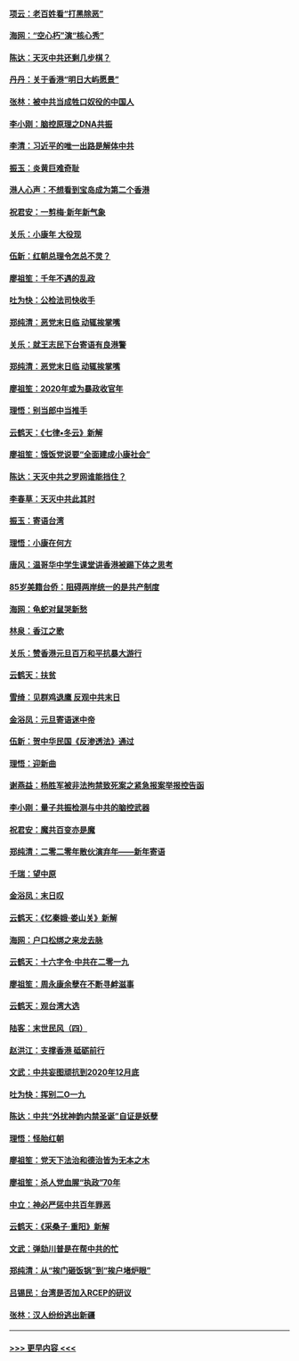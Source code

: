 #### [项云：老百姓看“打黑除恶”](../pages/nsc993/n11785398.md?t=01120002) 
#### [海网：“空心朽”演“核心秀”](../pages/nsc993/n11783874.md?t=01120002) 
#### [陈达：天灭中共还剩几步棋？](../pages/nsc993/n11783719.md?t=01120002) 
#### [丹丹：关于香港“明日大屿愿景”](../pages/nsc993/n11783273.md?t=01120002) 
#### [张林：被中共当成牲口奴役的中国人](../pages/nsc993/n11782397.md?t=01120002) 
#### [李小刚：脑控原理之DNA共振](../pages/nsc993/n11780962.md?t=01120002) 
#### [李清：习近平的唯一出路是解体中共](../pages/nsc993/n11780866.md?t=01120002) 
#### [振玉：炎黄巨难奇耻](../pages/nsc993/n11779632.md?t=01120002) 
#### [港人心声：不想看到宝岛成为第二个香港](../pages/nsc993/n11778817.md?t=01120002) 
#### [祝君安：一剪梅‧新年新气象](../pages/nsc993/n11776340.md?t=01120002) 
#### [关乐：小康年 大役现](../pages/nsc993/n11774213.md?t=01120002) 
#### [伍新：红朝总理令怎总不灵？](../pages/nsc993/n11770813.md?t=01120002) 
#### [廖祖笙：千年不遇的乱政](../pages/nsc993/n11770373.md?t=01120002) 
#### [吐为快：公检法司快收手](../pages/nsc993/n11770359.md?t=01120002) 
#### [郑纯清：恶党末日临 动辄挨掌嘴](../pages/nsc993/n11769912.md?t=01120002) 
#### [关乐：就王志民下台寄语有良港警](../pages/nsc993/n11769903.md?t=01120002) 
#### [郑纯清：恶党末日临 动辄挨掌嘴](../pages/nsc993/n11769356.md?t=01120002) 
#### [廖祖笙：2020年或为暴政收官年](../pages/nsc993/n11768216.md?t=01120002) 
#### [理悟：别当郎中当推手](../pages/nsc993/n11768243.md?t=01120002) 
#### [云鹤天：《七律▪冬云》新解](../pages/nsc993/n11768204.md?t=01120002) 
#### [廖祖笙：饿饭党说要“全面建成小康社会”](../pages/nsc993/n11767482.md?t=01120002) 
#### [陈达：天灭中共之罗网谁能挡住？](../pages/nsc993/n11767465.md?t=01120002) 
#### [李春草：天灭中共此其时](../pages/nsc993/n11767452.md?t=01120002) 
#### [振玉：寄语台湾](../pages/nsc993/n11767432.md?t=01120002) 
#### [理悟：小康在何方](../pages/nsc993/n11767394.md?t=01120002) 
#### [唐风：温哥华中学生课堂讲香港被踢下体之思考](../pages/nsc993/n11766848.md?t=01120002) 
#### [85岁美籍台侨：阻碍两岸统一的是共产制度](../pages/nsc993/n11765043.md?t=01120002) 
#### [海网：龟蛇对鼠哭新愁](../pages/nsc993/n11764895.md?t=01120002) 
#### [林泉：香江之歌](../pages/nsc993/n11764415.md?t=01120002) 
#### [关乐：赞香港元旦百万和平抗暴大游行](../pages/nsc993/n11764382.md?t=01120002) 
#### [云鹤天：扶贫](../pages/nsc993/n11764245.md?t=01120002) 
#### [雪绮：见群鸡退鹰  反观中共末日](../pages/nsc993/n11762112.md?t=01120002) 
#### [金浴凤：元旦寄语迷中帝](../pages/nsc993/n11761788.md?t=01120002) 
#### [伍新：贺中华民国《反渗透法》通过](../pages/nsc993/n11761994.md?t=01120002) 
#### [理悟：迎新曲](../pages/nsc993/n11761152.md?t=01120002) 
#### [谢燕益：杨胜军被非法拘禁致死案之紧急报案举报控告函](../pages/nsc993/n11756134.md?t=01120002) 
#### [李小刚：量子共振检测与中共的脑控武器](../pages/nsc993/n11754518.md?t=01120002) 
#### [祝君安：魔共百变亦是魔](../pages/nsc993/n11754469.md?t=01120002) 
#### [郑纯清：二零二零年散伙演弃年——新年寄语](../pages/nsc993/n11754195.md?t=01120002) 
#### [千瑞：望中原](../pages/nsc993/n11754159.md?t=01120002) 
#### [金浴凤：末日叹](../pages/nsc993/n11752359.md?t=01120002) 
#### [云鹤天：《忆秦娥‧娄山关》新解](../pages/nsc993/n11752348.md?t=01120002) 
#### [海网：户口松绑之来龙去脉](../pages/nsc993/n11752328.md?t=01120002) 
#### [云鹤天：十六字令‧中共在二零一九](../pages/nsc993/n11752305.md?t=01120002) 
#### [廖祖笙：周永康余孽在不断寻衅滋事](../pages/nsc993/n11751013.md?t=01120002) 
#### [云鹤天：观台湾大选](../pages/nsc993/n11751007.md?t=01120002) 
#### [陆客：末世民风（四）](../pages/nsc993/n11749203.md?t=01120002) 
#### [赵洪江：支撑香港 砥砺前行](../pages/nsc993/n11748482.md?t=01120002) 
#### [文武：中共妄图顽抗到2020年12月底](../pages/nsc993/n11748446.md?t=01120002) 
#### [吐为快：挥别二O一九](../pages/nsc993/n11748411.md?t=01120002) 
#### [陈达：中共“外扰神韵内禁圣诞”自证是妖孽](../pages/nsc993/n11748226.md?t=01120002) 
#### [理悟：怪胎红朝](../pages/nsc993/n11748206.md?t=01120002) 
#### [廖祖笙：党天下法治和德治皆为无本之木](../pages/nsc993/n11748135.md?t=01120002) 
#### [廖祖笙：杀人党血腥“执政”70年](../pages/nsc993/n11745144.md?t=01120002) 
#### [中立：神必严惩中共百年罪恶](../pages/nsc993/n11744970.md?t=01120002) 
#### [云鹤天：《采桑子‧重阳》新解](../pages/nsc993/n11744948.md?t=01120002) 
#### [文武：弹劾川普是在帮中共的忙](../pages/nsc993/n11744758.md?t=01120002) 
#### [郑纯清：从“挨门砸饭锅”到“挨户堵炉眼”](../pages/nsc993/n11744745.md?t=01120002) 
#### [吕锡民：台湾是否加入RCEP的研议](../pages/nsc993/n11744701.md?t=01120002) 
#### [张林：汉人纷纷逃出新疆](../pages/nsc993/n11743530.md?t=01120002) 

----
#### [ >>> 更早内容 <<< ](../indexes/nsc993-earlier.md)
